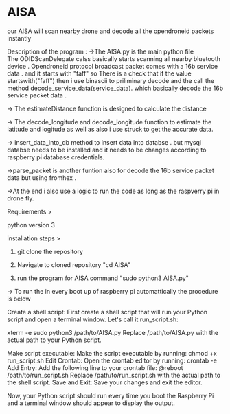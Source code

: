 # AISA

our AISA will scan nearby drone and decode all the opendroneid packets instantly


Description of the program :
->The AISA.py is the main python file  
The ODIDScanDelegate calss basically starts scanning all nearby bluetooth device .
Opendroneid protocol broadcast packet comes with a 16b service data . and it starts
with "faff" so There is a check that  if the value startswith("faff") then i use 
binascii to priliminary decode and  the call the method  decode_service_data(service_data).
which basically decode the 16b service packet data .

-> The estimateDistance function is designed to calculate the distance 

-> The decode_longitude and decode_longitude function to estimate the latitude and logitude 
as well as also i use struck to get the accurate data.

-> insert_data_into_db method to insert data into databse . but mysql databse needs to be installed and it needs to be changes according to raspberry pi database credentials.

->parse_packet is another funtion also for decode the 16b service packet data but using fromhex .

->At the end i also use a logic to run the code as long as the raspverry pi in drone fly.


Requirements >

python version 3 

installation steps >

1. git clone the repository 

2. Navigate to cloned repository "cd AISA"

3. run the program for AISA  command "sudo python3 AISA.py"

-> To run the in every boot up of raspberry pi automattically the procedure is below 

Create a shell script: First create a shell script that will run your Python script and open a terminal window. 
Let's call it run_script.sh:

xterm -e sudo python3 /path/to/AISA.py
Replace /path/to/AISA.py with the actual path to your Python script.

Make script executable: Make the script executable by running:
chmod +x run_script.sh
Edit Crontab: Open the crontab editor by running:
crontab -e
Add Entry: Add the following line to your crontab file:
@reboot /path/to/run_script.sh
Replace /path/to/run_script.sh with the actual path to the shell script.
Save and Exit: Save your changes and exit the editor.

Now, your Python script should run every time you boot the Raspberry Pi and a terminal window should appear to display the output.

